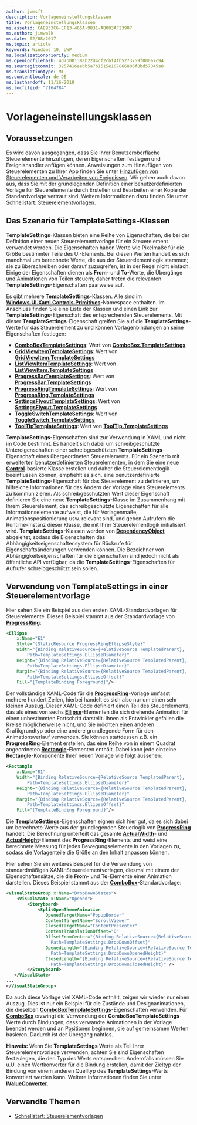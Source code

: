 ```yaml
---
author: jwmsft
description: Vorlageneinstellungsklassen
title: Vorlageneinstellungsklassen
ms.assetid: CAE933C6-EF13-465A-9831-AB003AF23907
ms.author: jimwalk
ms.date: 02/08/2017
ms.topic: article
keywords: Windows 10, UWP
ms.localizationpriority: medium
ms.openlocfilehash: 4d7b08138ab22d4cf2cbf4fb5273759f000a7c94
ms.sourcegitcommit: 3257416aebb5a7b1515e107866806f8bd57845a8
ms.translationtype: MT
ms.contentlocale: de-DE
ms.lasthandoff: 11/16/2018
ms.locfileid: "7164784"
---
```

# <a name="template-settings-classes"></a>Vorlageneinstellungsklassen


## <a name="prerequisites"></a>Voraussetzungen

Es wird davon ausgegangen, dass Sie Ihrer Benutzeroberfläche Steuerelemente hinzufügen, deren Eigenschaften festlegen und Ereignishandler anfügen können. Anweisungen zum Hinzufügen von Steuerelementen zu Ihrer App finden Sie unter [Hinzufügen von Steuerelementen und Verarbeiten von Ereignissen](https://msdn.microsoft.com/library/windows/apps/mt228345). Wir gehen auch davon aus, dass Sie mit der grundlegenden Definition einer benutzerdefinierten Vorlage für Steuerelemente durch Erstellen und Bearbeiten einer Kopie der Standardvorlage vertraut sind. Weitere Informationen dazu finden Sie unter [Schnellstart: Steuerelementvorlagen](https://msdn.microsoft.com/library/windows/apps/xaml/hh465374).

## <a name="the-scenario-for-templatesettings-classes"></a>Das Szenario für **TemplateSettings**-Klassen

**TemplateSettings**-Klassen bieten eine Reihe von Eigenschaften, die bei der Definition einer neuen Steuerelementvorlage für ein Steuerelement verwendet werden. Die Eigenschaften haben Werte wie Pixelmaße für die Größe bestimmter Teile des UI-Elements. Bei diesen Werten handelt es sich manchmal um berechnete Werte, die aus der Steuerelementlogik stammen; sie zu überschreiben oder darauf zuzugreifen, ist in der Regel nicht einfach. Einige der Eigenschaften dienen als **From**- und **To**-Werte, die Übergänge und Animationen von Teilen steuern; daher treten die relevanten **TemplateSettings**-Eigenschaften paarweise auf.

Es gibt mehrere **TemplateSettings**-Klassen. Alle sind im [**Windows.UI.Xaml.Controls.Primitives**](https://msdn.microsoft.com/library/windows/apps/br209818)-Namespace enthalten. Im Anschluss finden Sie eine Liste der Klassen und einen Link zur **TemplateSettings**-Eigenschaft des entsprechenden Steuerelements. Mit dieser **TemplateSettings**-Eigenschaft greifen Sie auf die **TemplateSettings**-Werte für das Steuerelement zu und können Vorlagenbindungen an seine Eigenschaften festlegen:

-   [**ComboBoxTemplateSettings**](https://msdn.microsoft.com/library/windows/apps/br227752): Wert von [**ComboBox.TemplateSettings**](https://msdn.microsoft.com/library/windows/apps/br209364)
-   [**GridViewItemTemplateSettings**](https://msdn.microsoft.com/library/windows/apps/hh738499): Wert von [**GridViewItem.TemplateSettings**](https://msdn.microsoft.com/library/windows/apps/hh738503)
-   [**ListViewItemTemplateSettings**](https://msdn.microsoft.com/library/windows/apps/hh701948): Wert von [**ListViewItem.TemplateSettings**](https://msdn.microsoft.com/library/windows/apps/br242923)
-   [**ProgressBarTemplateSettings**](https://msdn.microsoft.com/library/windows/apps/br227856): Wert von [**ProgressBar.TemplateSettings**](https://msdn.microsoft.com/library/windows/apps/br227537)
-   [**ProgressRingTemplateSettings**](https://msdn.microsoft.com/library/windows/apps/hh702248): Wert von [**ProgressRing.TemplateSettings**](https://msdn.microsoft.com/library/windows/apps/hh702581)
-   [**SettingsFlyoutTemplateSettings**](https://msdn.microsoft.com/library/windows/apps/dn298721): Wert von [**SettingsFlyout.TemplateSettings**](https://msdn.microsoft.com/library/windows/apps/dn252826)
-   [**ToggleSwitchTemplateSettings**](https://msdn.microsoft.com/library/windows/apps/br209804): Wert von [**ToggleSwitch.TemplateSettings**](https://msdn.microsoft.com/library/windows/apps/br209731)
-   [**ToolTipTemplateSettings**](https://msdn.microsoft.com/library/windows/apps/br209813): Wert von [**ToolTip.TemplateSettings**](https://msdn.microsoft.com/library/windows/apps/br227629)

**TemplateSettings**-Eigenschaften sind zur Verwendung in XAML und nicht im Code bestimmt. Es handelt sich dabei um schreibgeschützte Untereigenschaften einer schreibgeschützten **TemplateSettings**-Eigenschaft eines übergeordneten Steuerelements. Für ein Szenario mit erweiterten benutzerdefinierten Steuerelementen, in dem Sie eine neue [**Control**](https://msdn.microsoft.com/library/windows/apps/br209390)-basierte Klasse erstellen und daher die Steuerelementlogik beeinflussen können, empfiehlt es sich, eine benutzerdefinierte **TemplateSettings**-Eigenschaft für das Steuerelement zu definieren, um hilfreiche Informationen für das Ändern der Vorlage eines Steuerelements zu kommunizieren. Als schreibgeschützten Wert dieser Eigenschaft definieren Sie eine neue **TemplateSettings**-Klasse im Zusammenhang mit Ihrem Steuerelement, das schreibgeschützte Eigenschaften für alle Informationselemente aufweist, die für Vorlagenmaße, Animationspositionierung usw. relevant sind, und geben Aufrufern die Runtime-Instanz dieser Klasse, die mit Ihrer Steuerelementlogik initialisiert wird. **TemplateSettings**-Klassen werden von [**DependencyObject**](https://msdn.microsoft.com/library/windows/apps/br242356) abgeleitet, sodass die Eigenschaften das Abhängigkeitseigenschaftensystem für Rückrufe für Eigenschaftsänderungen verwenden können. Die Bezeichner von Abhängigkeitseigenschaften für die Eigenschaften sind jedoch nicht als öffentliche API verfügbar, da die **TemplateSettings**-Eigenschaften für Aufrufer schreibgeschützt sein sollen.

## <a name="how-to-use-templatesettings-in-a-control-template"></a>Verwendung von **TemplateSettings** in einer Steuerelementvorlage

Hier sehen Sie ein Beispiel aus den ersten XAML-Standardvorlagen für Steuerelemente. Dieses Beispiel stammt aus der Standardvorlage von [**ProgressRing**](https://msdn.microsoft.com/library/windows/apps/br227538):

```xml
<Ellipse
    x:Name="E1"
    Style="{StaticResource ProgressRingEllipseStyle}"
    Width="{Binding RelativeSource={RelativeSource TemplatedParent}, 
        Path=TemplateSettings.EllipseDiameter}"
    Height="{Binding RelativeSource={RelativeSource TemplatedParent}, 
        Path=TemplateSettings.EllipseDiameter}"
    Margin="{Binding RelativeSource={RelativeSource TemplatedParent}, 
        Path=TemplateSettings.EllipseOffset}"
    Fill="{TemplateBinding Foreground}"/>
```

Der vollständige XAML-Code für die [**ProgressRing**](https://msdn.microsoft.com/library/windows/apps/br227538)-Vorlage umfasst mehrere hundert Zeilen, hierbei handelt es sich also nur um einen sehr kleinen Auszug. Dieser XAML-Code definiert einen Teil des Steuerelements, das als eines von sechs [**Ellipse**](/uwp/api/Windows.UI.Xaml.Shapes.Ellipse)-Elementen die sich drehende Animation für einen unbestimmten Fortschritt darstellt. Ihnen als Entwickler gefallen die Kreise möglicherweise nicht, und Sie möchten einen anderen Grafikgrundtyp oder eine andere grundlegende Form für den Animationsverlauf verwenden. Sie können stattdessen z.B. ein **ProgressRing**-Element erstellen, das eine Reihe von in einem Quadrat angeordneten [**Rectangle**](/uwp/api/Windows.UI.Xaml.Shapes.Rectangle)-Elementen enthält. Dabei kann jede einzelne **Rectangle**-Komponente Ihrer neuen Vorlage wie folgt aussehen:

```xml
<Rectangle
    x:Name="R1"
    Width="{Binding RelativeSource={RelativeSource TemplatedParent}, 
        Path=TemplateSettings.EllipseDiameter}"
    Height="{Binding RelativeSource={RelativeSource TemplatedParent}, 
        Path=TemplateSettings.EllipseDiameter}"
    Margin="{Binding RelativeSource={RelativeSource TemplatedParent}, 
        Path=TemplateSettings.EllipseOffset}"
    Fill="{TemplateBinding Foreground}"/>
```

Die **TemplateSettings**-Eigenschaften eignen sich hier gut, da es sich dabei um berechnete Werte aus der grundlegenden Steuerlogik von [**ProgressRing**](https://msdn.microsoft.com/library/windows/apps/br227538) handelt. Die Berechnung unterteilt das gesamte [**ActualWidth**](https://msdn.microsoft.com/library/windows/apps/br208709)- und [**ActualHeight**](https://msdn.microsoft.com/library/windows/apps/br208707)-Element des **ProgressRing**-Elements und weist eine berechnete Messung für jedes Bewegungselemente in den Vorlagen zu, sodass die Vorlagenteile die Größe an den Inhalt anpassen können.

Hier sehen Sie ein weiteres Beispiel für die Verwendung von standardmäßigen XAML-Steuerelementvorlagen, diesmal mit einem der Eigenschaftensätze, die die **From**- und **To**-Elemente einer Animation darstellen. Dieses Beispiel stammt aus der [**ComboBox**](https://msdn.microsoft.com/library/windows/apps/br209348)-Standardvorlage:

```xml
<VisualStateGroup x:Name="DropDownStates">
    <VisualState x:Name="Opened">
        <Storyboard>
            <SplitOpenThemeAnimation
               OpenedTargetName="PopupBorder"
               ContentTargetName="ScrollViewer"
               ClosedTargetName="ContentPresenter"
               ContentTranslationOffset="0"
               OffsetFromCenter="{Binding RelativeSource={RelativeSource TemplatedParent}, 
                 Path=TemplateSettings.DropDownOffset}"
               OpenedLength="{Binding RelativeSource={RelativeSource TemplatedParent}, 
                 Path=TemplateSettings.DropDownOpenedHeight}"
               ClosedLength="{Binding RelativeSource={RelativeSource TemplatedParent},
                 Path=TemplateSettings.DropDownClosedHeight}" />
        </Storyboard>
   </VisualState>
...
</VisualStateGroup>
```

Da auch diese Vorlage viel XAML-Code enthält, zeigen wir wieder nur einen Auszug. Dies ist nur ein Beispiel für die Zustände und Designanimationen, die dieselben [**ComboBoxTemplateSettings**](https://msdn.microsoft.com/library/windows/apps/br227752)-Eigenschaften verwenden. Für [**ComboBox**](https://msdn.microsoft.com/library/windows/apps/br209348) erzwingt die Verwendung der **ComboBoxTemplateSettings**-Werte durch Bindungen, dass verwandte Animationen in der Vorlage beendet werden und an Positionen beginnen, die auf gemeinsamen Werten basieren. Dadurch ist der Übergang nahtlos.

**Hinweis:**  Wenn Sie **TemplateSettings** Werte als Teil Ihrer Steuerelementvorlage verwenden, achten Sie sind Eigenschaften festzulegen, die den Typ des Werts entsprechen. Andernfalls müssen Sie u.U. einen Wertkonverter für die Bindung erstellen, damit der Zieltyp der Bindung von einem anderen Quelltyp des **TemplateSettings**-Werts konvertiert werden kann. Weitere Informationen finden Sie unter [**IValueConverter**](https://msdn.microsoft.com/library/windows/apps/br209903).

## <a name="related-topics"></a>Verwandte Themen

* [Schnellstart: Steuerelementvorlagen](https://msdn.microsoft.com/library/windows/apps/xaml/hh465374)

